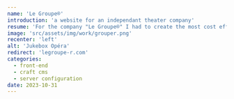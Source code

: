 ```yaml
---
name: 'Le Groupe®'
introduction: 'a website for an independant theater company'
resume: 'For the company "Le Groupe®" I had to create the most cost effective content management system I could with craft, that will allow the site manager to create pages for his works, display the play dates. I handled the design of the site with craft, let Craft CMS handle the backend, and I configured a Hetzner LAMP server with Ubuntu.'
image: 'src/assets/img/work/grouper.png'
recenter: 'left'
alt: 'Jukebox Opéra'
redirect: 'legroupe-r.com'
categories:
  - front-end
  - craft cms
  - server configuration
date: 2023-10-31
---
```

